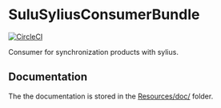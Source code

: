 # SuluSyliusConsumerBundle

[![CircleCI](https://circleci.com/gh/sulu/SuluSyliusConsumerBundle.svg?style=svg)](https://circleci.com/gh/sulu/SuluSyliusConsumerBundle)

Consumer for synchronization products with sylius.

## Documentation

The the documentation is stored in the
[Resources/doc/](https://github.com/sulu/SuluSyliusConsumerBundle/blob/0.x/Resources/doc) folder.
